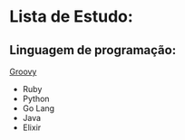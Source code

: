 # Lista de Estudo:

## Linguagem de programação:
[Groovy](groovy.md)
- Ruby
- Python
- Go Lang
- Java
- Elixir
